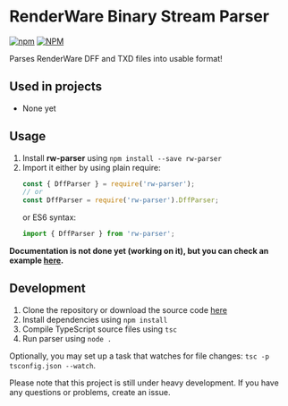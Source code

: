 # RenderWare Binary Stream Parser
[![npm](https://img.shields.io/npm/v/rw-parser.svg)](https://www.npmjs.com/package/rw-parser)
[![NPM](https://img.shields.io/npm/l/rw-parser.svg)](https://github.com/Timic3/rw-parser/blob/master/LICENSE)

Parses RenderWare DFF and TXD files into usable format!

## Used in projects
- None yet

## Usage

 1. Install **rw-parser** using `npm install --save rw-parser`
 2. Import it either by using plain require:
    ```js
    const { DffParser } = require('rw-parser');
    // or
    const DffParser = require('rw-parser').DffParser;
    ```
    or ES6 syntax:
    ```js
    import { DffParser } from 'rw-parser';
    ```
**Documentation is not done yet (working on it), but you can check an example [here](https://github.com/Timic3/rw-parser/tree/master/examples).**

## Development

 1. Clone the repository or download the source code [here](https://github.com/Timic3/rw-parser/archive/master.zip)
 2. Install dependencies using `npm install`
 3. Compile TypeScript source files using `tsc`
 4. Run parser using `node .`

Optionally, you may set up a task that watches for file changes: `tsc -p tsconfig.json --watch`.

Please note that this project is still under heavy development. If you have any questions or problems, create an issue.
